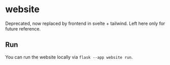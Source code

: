 # website
Deprecated, now replaced by frontend in svelte + tailwind. Left here only for future reference.

## Run
You can run the website locally via `flask --app website run`.
